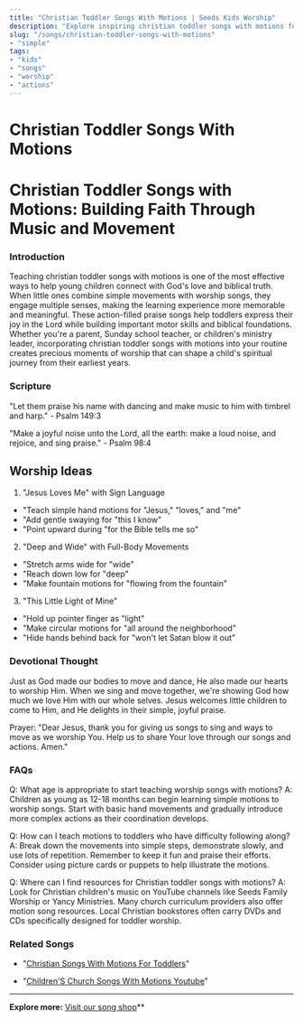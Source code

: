 ```yaml
---
title: "Christian Toddler Songs With Motions | Seeds Kids Worship"
description: "Explore inspiring christian toddler songs with motions for children's worship and faith development. Biblical music resources for families and ministry."
slug: "/songs/christian-toddler-songs-with-motions"
- "simple"
tags:
- "kids"
- "songs"
- "worship"
- "actions"
---
```


# Christian Toddler Songs With Motions

# Christian Toddler Songs with Motions: Building Faith Through Music and Movement

### Introduction
Teaching christian toddler songs with motions is one of the most effective ways to help young children connect with God's love and biblical truth. When little ones combine simple movements with worship songs, they engage multiple senses, making the learning experience more memorable and meaningful. These action-filled praise songs help toddlers express their joy in the Lord while building important motor skills and biblical foundations. Whether you're a parent, Sunday school teacher, or children's ministry leader, incorporating christian toddler songs with motions into your routine creates precious moments of worship that can shape a child's spiritual journey from their earliest years.

### Scripture
"Let them praise his name with dancing and make music to him with timbrel and harp." - Psalm 149:3

"Make a joyful noise unto the Lord, all the earth: make a loud noise, and rejoice, and sing praise." - Psalm 98:4

## Worship Ideas
1. "Jesus Loves Me" with Sign Language
- "Teach simple hand motions for "Jesus," "loves," and "me"
- "Add gentle swaying for "this I know"
- "Point upward during "for the Bible tells me so"

2. "Deep and Wide" with Full-Body Movements
- "Stretch arms wide for "wide"
- "Reach down low for "deep"
- "Make fountain motions for "flowing from the fountain"

3. "This Little Light of Mine"
- "Hold up pointer finger as "light"
- "Make circular motions for "all around the neighborhood"
- "Hide hands behind back for "won't let Satan blow it out"

### Devotional Thought
Just as God made our bodies to move and dance, He also made our hearts to worship Him. When we sing and move together, we're showing God how much we love Him with our whole selves. Jesus welcomes little children to come to Him, and He delights in their simple, joyful praise.

Prayer: "Dear Jesus, thank you for giving us songs to sing and ways to move as we worship You. Help us to share Your love through our songs and actions. Amen."

### FAQs
Q: What age is appropriate to start teaching worship songs with motions?
A: Children as young as 12-18 months can begin learning simple motions to worship songs. Start with basic hand movements and gradually introduce more complex actions as their coordination develops.

Q: How can I teach motions to toddlers who have difficulty following along?
A: Break down the movements into simple steps, demonstrate slowly, and use lots of repetition. Remember to keep it fun and praise their efforts. Consider using picture cards or puppets to help illustrate the motions.

Q: Where can I find resources for Christian toddler songs with motions?
A: Look for Christian children's music on YouTube channels like Seeds Family Worship or Yancy Ministries. Many church curriculum providers also offer motion song resources. Local Christian bookstores often carry DVDs and CDs specifically designed for toddler worship.

### Related Songs

- "[Christian Songs With Motions For Toddlers](/songs/christian-songs-with-motions-for-toddlers/)"

- "[Children'S Church Songs With Motions Youtube](/songs/children-s-church-songs-with-motions-youtube/)"

---

**Explore more:** [Visit our song shop](https://seedskidsworship.com/shop)**

<!-- Schema Markup -->
<script type="application/ld+json">
{
  "@context": "https://schema.org",
  "@type": "MusicRecording",
  "name": "Christian Toddler Songs With Motions",
  "byArtist": {
    "@type": "MusicGroup",
    "name": "Seeds Kids Worship"
  },
  "isFamilyFriendly": true,
  "url": "https://seedskidsworship.com/songs/christian-toddler-songs-with-motions/"
}
</script>